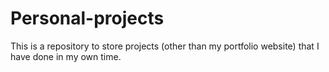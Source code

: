 # Personal-projects
This is a repository to store projects (other than my portfolio website) that I have done in my own time.
